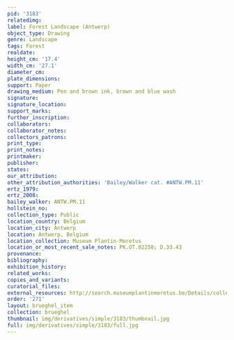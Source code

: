 ```yaml
---
pid: '3183'
relatedimg: 
label: Forest Landscape (Antwerp)
object_type: Drawing
genre: Landscape
tags: Forest
realdate: 
height_cm: '17.4'
width_cm: '27.1'
diameter_cm: 
plate_dimensions: 
support: Paper
drawing_medium: Pen and brown ink, brown and blue wash
signature: 
signature_location: 
support_marks: 
further_inscription: 
collaborators: 
collaborator_notes: 
collectors_patrons: 
print_type: 
print_notes: 
printmaker: 
publisher: 
states: 
our_attribution: 
other_attribution_authorities: 'Bailey/Walker cat. #ANTW.PM.11'
ertz_1979: 
ertz_2008: 
bailey_walker: ANTW.PM.11
hollstein_no: 
collection_type: Public
location_country: Belgium
location_city: Antwerp
location: Antwerp, Belgium
location_collection: Museum Plantin-Moretus
location_or_most_recent_sale_notes: PK.OT.02258; D.33.43
provenance: 
bibliography: 
exhibition_history: 
related_works: 
copies_and_variants: 
curatorial_files: 
external_resources: http://search.museumplantinmoretus.be/Details/collect/326018
order: '271'
layout: brueghel_item
collection: brueghel
thumbnail: img/derivatives/simple/3183/thumbnail.jpg
full: img/derivatives/simple/3183/full.jpg
---
```

